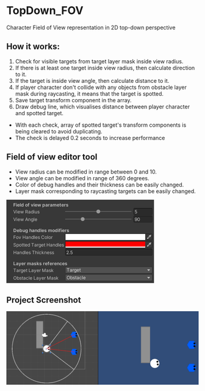 # TopDown_FOV
Character Field of View representation in 2D top-down perspective

## How it works:
1. Check for visible targets from target layer mask inside view radius.
2. If there is at least one target inside view radius, then calculate direction to it.
3. If the target is inside view angle, then calculate distance to it.
4. If player character don't collide with any objects from obstacle layer mask during raycasting, it means that the target is spotted.
5. Save target transform component in the array.
6. Draw debug line, which visualises distance between player character and spotted target.

- With each check, array of spotted target's transform components is being cleared to avoid duplicating.
- The check is delayed 0.2 seconds to increase performance

## Field of view editor tool

- View radius can be modified in range between 0 and 10.
- View angle can be modified in range of 360 degrees.
- Color of debug handles and their thickness can be easily changed.
- Layer mask corresponding to raycasting targets can be easily changed.

<img src="images/scr2.png">

## Project Screenshot
<img src="images/scr1.png">
